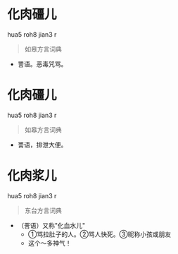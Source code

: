 # 化肉礓儿
hua5 roh8 jian3 r
> 如皋方言词典
- 詈语。恶毒咒骂。

# 化肉礓儿
hua5 roh8 jian3 r
> 如皋方言词典
- 詈语，排泄大便。

# 化肉浆儿
hua5 roh8 jian3 r
> 东台方言词典
- （詈语）又称"化血水儿"
  - ①骂拉肚子的人。②骂人快死。③昵称小孩或朋友
  - 这个～多神气！
